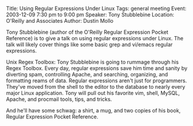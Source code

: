 Title: Using Regular Expressions Under Linux
Tags: general meeting
Event: 2003-12-09 7:30 pm to 9:00 pm
Speaker: Tony Stubblebine
Location: O'Reilly and Associates
Author: Dustin Mollo

Tony Stubblebine (author of the O'Reilly Regular Expression Pocket Reference) is to give a talk on using regular expressions under Linux. The talk will likely cover things like some basic grep and vi/emacs regular expressions.

Unix Regex Toolbox: Tony Stubblebine is going to rummage through his Regex Toolbox. Every day, regular expressions save him time and sanity by diverting spam, controlling Apache, and searching, organizing, and formatting reams of data. Regular expressions aren't just for programmers. They've moved from the shell to the editor to the database to nearly every major Linux application. Tony will pull out his favorite vim, shell, MySQL, Apache, and procmail tools, tips, and tricks.

And he'll have some schwag: a shirt, a mug, and two copies of his book, Regular Expression Pocket Reference.
